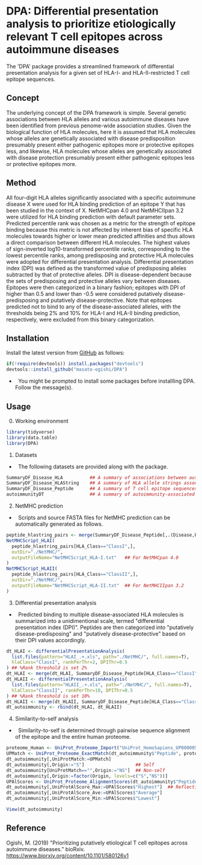 DPA: Differential presentation analysis to prioritize etiologically relevant T cell epitopes across autoimmune diseases
===============================================

The 'DPA' package provides a streamlined framework of differential presentation analysis for a given set of HLA-I- and HLA-II-restricted T cell epitope sequences.

Concept
------------------------
The underlying concept of the DPA framework is simple. Several genetic associations between HLA alleles and various autoimmune diseases have been identified from previous penome-wide association studies. Given the biological function of HLA molecules, here it is assumed that HLA molecules whose alleles are genetically associated with disease predisposition presumably present either pathogenic epitopes more or protective epitopes less, and likewise, HLA molecules whose alleles are genetically associated with disease protection presumably present either pathogenic epitopes less or protective epitopes more. 

Method
------------------------
All four-digit HLA alleles significantly associated with a specific autoimmune disease X were used for HLA binding prediction of an epitope Y that has been studied in the context of X. NetMHCpan 4.0 and NetMHCIIpan 3.2 were utilized for HLA binding prediction with default parameter sets. Predicted percentile rank was chosen as a metric for the strength of epitope binding because this metric is not affected by inherent bias of specific HLA molecules towards higher or lower mean predicted affinities and thus allows a direct comparison between different HLA molecules. The highest values of sign-inverted log10-transformed percentile ranks, corresponding to the lowest percentile ranks, among predisposing and protective HLA molecules were adopted for differential presentation analysis. Differential presentation index (DPI) was defined as the transformed value of predisposing alleles subtracted by that of protective alleles. DPI is disease-dependent because the sets of predisposing and protective alleles vary between diseases. Epitopes were then categorized in a binary fashion; epitopes with DPI of higher than 0.5 and lower than -0.5 were considered putatively disease-predisposing and putatively disease-protective. Note that epitopes predicted not to bind to any of the disease-associated alleles, with the thresholds being 2% and 10% for HLA-I and HLA-II binding prediction, respectively, were excluded from this binary categorization. 

Installation
------------------------
Install the latest version from [GitHub](https://github.com/masato-ogishi/DPA) as follows:
``` r
if(!require(devtools)) install.packages("devtools")
devtools::install_github("masato-ogishi/DPA")
```
-   You might be prompted to install some packages before installling DPA. Follow the message(s).

Usage
------------------
0. Working environment
``` r
library(tidyverse)
library(data.table)
library(DPA)
```
1. Datasets
-   The following datasets are provided along with the package.
``` r
SummaryDF_Disease_HLA          ## A summary of associations between autoimune diseases and HLA alleles
SummaryDF_Disease_HLAString    ## A summary of HLA allele strings associated with autoimmune diseases (used for NetMHC binding prediction)
SummaryDF_Disease_Peptide      ## A summary of T cell epitope sequences collected from IEDB studied in the context of autoimmune diseases
autoimmunityDT                 ## A summary of autoimmunity-associated T cell epitope sequences with full analysis results
```
2. NetMHC prediction
-   Scripts and source FASTA files for NetMHC prediction can be automatically generated as follows.
``` r
peptide_hlastring_pairs <- merge(SummaryDF_Disease_Peptide[,.(Disease,Peptide,HLA_Class)], SummaryDF_Disease_HLAString)
NetMHCScript_HLAI(
  peptide_hlastring_pairs[HLA_Class=="ClassI",],
  outDir="./NetMHC/",
  outputFileName="NetMHCScript_HLA-I.txt"   ## For NetMHCpan 4.0
)
NetMHCScript_HLAII(
  peptide_hlastring_pairs[HLA_Class=="ClassII",],
  outDir="./NetMHC/",
  outputFileName="NetMHCScript_HLA-II.txt"  ## For NetMHCIIpan 3.2
)
```
3. Differential presentation analysis
-   Predicted binding to multiple disease-associated HLA molecules is summarized into a unidimentional scale, termed "differential presentation index (DPI)". Peptides are then categorized into "putatively disease-predisposing" and "putatively disease-protective" based on their DPI values accordingly. 
``` r
dt_HLAI <- differentialPresentationAnalysis(
  list.files(pattern="HLAI_.+.xls", path="./NetMHC/", full.names=T), 
  hlaClass="ClassI", rankPerThr=2, DPIThr=0.5
) ## %Rank threshold is set 2%
dt_HLAI <- merge(dt_HLAI, SummaryDF_Disease_Peptide[HLA_Class=="ClassI",], all.x=T, all.y=F)
dt_HLAII <- differentialPresentationAnalysis(
  list.files(pattern="HLAII_.+.xls", path="./NetMHC/", full.names=T), 
  hlaClass="ClassII", rankPerThr=10, DPIThr=0.5
) ## %Rank threshold is set 10%
dt_HLAII <- merge(dt_HLAII, SummaryDF_Disease_Peptide[HLA_Class=="ClassII"], all.x=T, all.y=F)
dt_autoimmunity <- rbind(dt_HLAI, dt_HLAII)
```
4. Similarity-to-self analysis
-   Similarity-to-self is determined through pairwise sequence alignment of the epitope and the entire human proteome.  
``` r
proteome_Human <- UniProt_Proteome_Import("UniProt_HomoSapiens_UP000005640.fasta")
UPMatch <- UniProt_Proteome_ExactMatch(dt_autoimmunity$"Peptide", proteome_Human)
dt_autoimmunity[,UniProtMatch:=UPMatch]
dt_autoimmunity[,Origin:="S"]                   ## Self
dt_autoimmunity[UniProtMatch=="",Origin:="NS"]  ## Non-self
dt_autoimmunity[,Origin:=factor(Origin, levels=c("S","NS"))]
UPAlScores <- UniProt_Proteome_AlignmentScores(dt_autoimmunity$"Peptide", proteome_Human)
dt_autoimmunity[,UniProtAlScore_Max:=UPAlScores$"Highest"]  ## Reflecting the "best-match" in the human proteome
dt_autoimmunity[,UniProtAlScore_Ave:=UPAlScores$"Average"]
dt_autoimmunity[,UniProtAlScore_Min:=UPAlScores$"Lowest"]

View(dt_autoimmunity)
```

Reference
------------------------
Ogishi, M. (2019) "Prioritizing putatively etiological T cell epitopes across autoimmune diseases." bioRxiv. https://www.biorxiv.org/content/10.1101/580126v1

